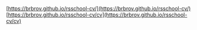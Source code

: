 [https://brbrov.github.io/rsschool-cv/](https://brbrov.github.io/rsschool-cv/)
[https://brbrov.github.io/rsschool-cv/cv](https://brbrov.github.io/rsschool-cv/cv)
